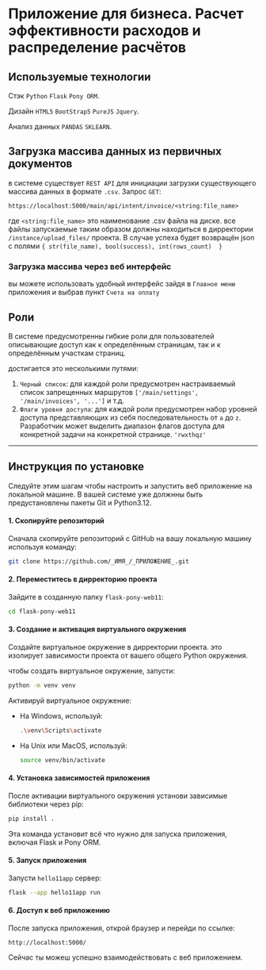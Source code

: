 # Приложение для бизнеса. Расчет эффективности расходов и распределение расчётов

## Используемые технологии

Стэк `Python` `Flask` `Pony ORM`.

Дизайн `HTML5` `BootStrap5` `PureJS` `Jquery`.

Анализ данных `PANDAS` `SKLEARN`.

## Загрузка массива данных из первичных документов

в системе существует `REST API` для инициации загрузки существующего массива данных в формате `.csv`. Запрос `GET`:

```http request
https://localhost:5000/main/api/intent/invoice/<string:file_name>
```

где `<string:file_name>` это наименование .csv файла на диске.
все файлы запускаемые таким образом должны находиться в дирректории `/instance/upload_files/` проекта.
В случае успеха будет возвращён json с полями `{ str(file_name), bool(success), int(rows_count)  }`

### Загрузка массива через веб интерфейс

вы можете использовать удобный интерфейс зайдя в `Главное меню` приложения и выбрав пункт `Счета на оплату`

## Роли

В системе предусмотренны гибкие роли для пользователей описывающие доступ как к определённым страницам, так и к
определённым участкам страниц.

достигается это несколькими путями:

1. `Черный список`: для каждой роли предусмотрен настраиваемый список запрещенных маршрутов
   ```['/main/settings', '/main/invoices', '...']``` и т.д.
3. `Флаги уровня доступа`: для каждой роли предусмотрен набор уровней доступа представляющих из себя последовательность
   от `a`
   до `z`.
   Разработчик может выделить диапазон флагов доступа для конкретной задачи на конкретной странице. `'rwxthqz'`

---

## Инструкция по установке

Следуйте этим шагам чтобы настроить и запустить веб приложение на локальной машине. В вашей системе уже должнны быть
предустановлены пакеты Git и Python3.12.

#### 1. Скопируйте репозиторий

Сначала скопируйте репозиторий с GitHub на вашу локальную машину используя команду:

```bash
git clone https://github.com/_ИМЯ_/_ПРИЛОЖЕНИЕ_.git
```

#### 2. Переместитесь в дирректорию проекта

Зайдите в созданную папку `flask-pony-web11`:

```bash
cd flask-pony-web11
```

#### 3. Создание и активация виртуального окружения

Создайте виртуальное окружение в дирректории проекта. это изолирует зависимости проекта от вашего общего Python
окружения.

чтобы создать виртуальное окружение, запусти:

```bash
python -m venv venv
```

Активируй виртуальное окружение:

- На Windows, используй:

  ```bash
  .\venv\Scripts\activate
  ```

- На Unix или MacOS, используй:

  ```bash
  source venv/bin/activate
  ```

#### 4. Установка зависимостей приложения

После активации виртуального окружения установи зависимые библиотеки через pip:

```bash
pip install .
```

Эта команда установит всё что нужно для запуска приложения, включая Flask и Pony ORM.

#### 5. Запуск приложения

Запусти `hello11app` сервер:

```bash
flask --app hello11app run
```

#### 6. Доступ к веб приложению

После запуска приложения, открой браузер и перейди по ссылке:

```
http://localhost:5000/
```

Сейчас ты можеш успешно взаимодействовать с веб приложением.

